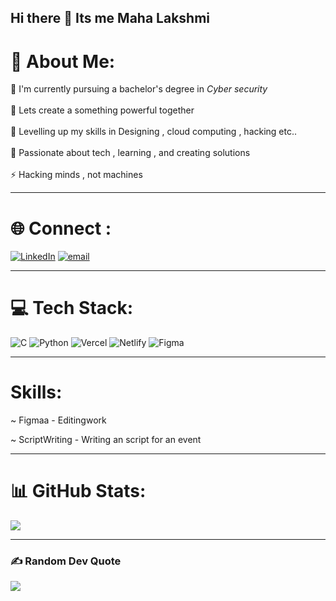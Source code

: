 ## Hi there 👋 Its me Maha Lakshmi

# 💫 About Me:
🔭 I'm currently pursuing a bachelor's degree in *Cyber security*<br><br>🤝 Lets create a something powerful together<br><br>🌱 Levelling up my skills in Designing , cloud computing , hacking etc..<br><br>💬 Passionate about tech , learning , and creating solutions<br><br>⚡ Hacking minds , not machines

---


# 🌐 Connect :
[![LinkedIn](https://img.shields.io/badge/LinkedIn-%230077B5.svg?logo=linkedin&logoColor=white)](https://linkedin.com/in/https://www.linkedin.com/in/maha-lakshmi-4355b7334) [![email](https://img.shields.io/badge/Email-D14836?logo=gmail&logoColor=white)](mailto:mahalakshmivr20@gmail.com) 

--- 

# 💻 Tech Stack:
![C](https://img.shields.io/badge/c-%2300599C.svg?style=flat-square&logo=c&logoColor=white) ![Python](https://img.shields.io/badge/python-3670A0?style=flat-square&logo=python&logoColor=ffdd54) ![Vercel](https://img.shields.io/badge/vercel-%23000000.svg?style=flat-square&logo=vercel&logoColor=white) ![Netlify](https://img.shields.io/badge/netlify-%23000000.svg?style=flat-square&logo=netlify&logoColor=#00C7B7) ![Figma](https://img.shields.io/badge/figma-%23F24E1E.svg?style=flat-square&logo=figma&logoColor=white) 

--- 

# Skills:
 ~ Figmaa - Editingwork

 ~ ScriptWriting - Writing an script for an event

 ---

# 📊 GitHub Stats:

![](https://nirzak-streak-stats.vercel.app/?user=MAHAVARATHAN&theme=dark&hide_border=true)<br/>

---

### ✍️ Random Dev Quote
![](https://quotes-github-readme.vercel.app/api?type=vetical&theme=dark)



